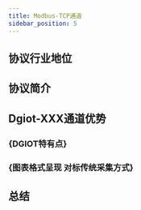 ```yaml
---
title: Modbus-TCP通道
sidebar_position: 5
---
```

## 协议行业地位

## 协议简介

## **Dgiot-XXX通道优势**

### {DGIOT特有点}

### {图表格式呈现 对标传统采集方式}

## 总结
